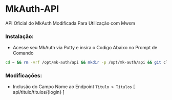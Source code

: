 # MkAuth-API
API Oficial do MkAuth Modificada Para Utilização com Mwsm

### Instalação:
* Acesse seu MkAuth via Putty e insira o Codigo Abaixo no Prompt de Comando

```sh
cd ~ && rm -vrf /opt/mk-auth/api && mkdir -p /opt/mk-auth/api && git clone https://github.com/MKCodec/MkAuth-API.git /opt/mk-auth/api

```

### Modificações:
* Inclusão do Campo Nome ao Endpoint `Titulo > Titulos` [ api/titulo/titulos/{login} ]
